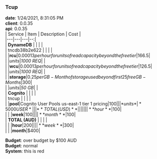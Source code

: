 ### Tcup  
**date**: 1/24/2021, 8:31:05 PM  
**client**: 0.0.35  
**api**: 0.0.35  
| Service | Item | Description | Cost |  
|---|---|---|--:|  
| **DynameDB** | | | |  
| tncdb38b2e622 | | | |  
| |**rcu**|$0.00013 per hour for units of read capacity beyond the free tier|$166.5|  
| |*units*|*1000 REQ*| |  
| |**wcu**|$0.00013 per hour for units of read capacity beyond the free tier|$126.5|  
| |*units*|*1000 REQ*| |  
| |**storage**|$0.25 per GB-Month of storage used beyond first 25 free GB-Months|$300|  
| |*units*|*50 GB*| |  
| **Cognito** | | | |  
| tncup | | | |  
| |**pool**|Cognito User Pools us-east-1 tier 1 pricing|$100|  
| |*units*|*5000 USER*| |  
| **TOTAL (USD)** | | | |  
| | |**hour**|$100|  
| | |**week**|$100|  
| | |**month**|$100|  
| **TOTAL (AUD)** | | | |  
| | |**hour**|$200|  
| | |**week**|$300|  
| | |**month**|$400|  
  
  
**Budget**: over budget by $100 AUD  
**Budget**: normal  
**System**: this is red  
